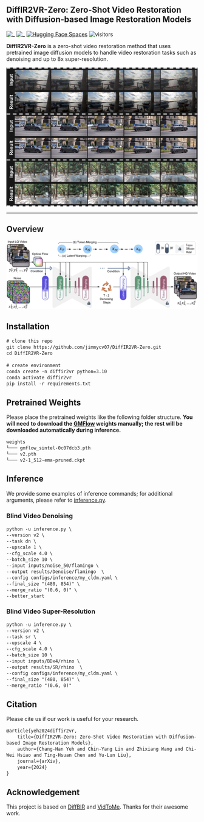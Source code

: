 <!-- <p align="center">
    <img src="assets/logo.png" width="400">
</p> -->

## DiffIR2VR-Zero: Zero-Shot Video Restoration with Diffusion-based Image Restoration Models
<!-- [![_](https://img.shields.io/badge/arXiv-2312.06640-b31b1b.svg)](https://arxiv.org/abs/2312.06640)  -->

[![_](https://img.shields.io/badge/0️⃣-Project%20Page-orange)](https://jimmycv07.github.io/DiffIR2VR_web/) 
[![_](https://img.shields.io/badge/arXiv-2407.01519-b31b1b.svg)](https://arxiv.org/abs/2407.01519) 
[![Hugging Face Spaces](https://img.shields.io/badge/%F0%9F%A4%97%20Hugging%20Face-Spaces-yellow)](https://huggingface.co/spaces/Koi953215/DiffIR2VR) ![visitors](https://visitor-badge.laobi.icu/badge?page_id=jimmycv07/DiffIR2VR-Zero) 

<!-- [Xinqi Lin](https://0x3f3f3f3fun.github.io/)<sup>1,\*</sup>, [Jingwen He](https://github.com/hejingwenhejingwen)<sup>2,3,\*</sup>, [Ziyan Chen](https://orcid.org/0000-0001-6277-5635)<sup>1</sup>, [Zhaoyang Lyu](https://scholar.google.com.tw/citations?user=gkXFhbwAAAAJ&hl=en)<sup>2</sup>, [Bo Dai](http://daibo.info/)<sup>2</sup>, [Fanghua Yu](https://github.com/Fanghua-Yu)<sup>1</sup>, [Wanli Ouyang](https://wlouyang.github.io/)<sup>2</sup>, [Yu Qiao](http://mmlab.siat.ac.cn/yuqiao)<sup>2</sup>, [Chao Dong](http://xpixel.group/2010/01/20/chaodong.html)<sup>1,2</sup>

<sup>1</sup>Shenzhen Institute of Advanced Technology, Chinese Academy of Sciences<br><sup>2</sup>Shanghai AI Laboratory<br><sup>3</sup>The Chinese University of Hong Kong -->

**DiffIR2VR-Zero** is a zero-shot video restoration method that uses pretrained image diffusion models to handle video restoration tasks such as denoising and up to 8x super-resolution.

<p align="center">
    <img src="assets/teaser.png">
</p>

---
## Overview
<!-- ![overall_structure](assets/pipeline.png) -->

<p align="center">
    <img src="assets/pipeline.png">
</p>

<!-- :star:If DiffBIR is helpful for you, please help star this repo. Thanks!:hugs: -->

<!-- ## :book:Table Of Contents

- [Update](#update)
- [Visual Results On Real-world Images](#visual_results)
- [TODO](#todo)
- [Installation](#installation)
- [Pretrained Models](#pretrained_models)
- [Inference](#inference)
- [Train](#train) -->

<!-- ## <a name="update"></a>:new:Update

- **2024.04.08**: ✅ Release everything about our [updated manuscript](https://arxiv.org/abs/2308.15070), including (1) a **new model** trained on subset of laion2b-en and (2) a **more readable code base**, etc. DiffBIR is now a general restoration pipeline that could handle different blind image restoration tasks with a unified generation module.
- **2023.09.19**: ✅ Add support for Apple Silicon! Check [installation_xOS.md](assets/docs/installation_xOS.md) to work with **CPU/CUDA/MPS** device!
- **2023.09.14**: ✅ Integrate a patch-based sampling strategy ([mixture-of-diffusers](https://github.com/albarji/mixture-of-diffusers)). [**Try it!**](#patch-based-sampling) Here is an [example](https://imgsli.com/MjA2MDA1) with a resolution of 2396 x 1596. GPU memory usage will continue to be optimized in the future and we are looking forward to your pull requests!
- **2023.09.14**: ✅ Add support for background upsampler (DiffBIR/[RealESRGAN](https://github.com/xinntao/Real-ESRGAN)) in face enhancement! :rocket: [**Try it!**](#inference_fr)
- **2023.09.13**: :rocket: Provide online demo (DiffBIR-official) in [OpenXLab](https://openxlab.org.cn/apps/detail/linxinqi/DiffBIR-official), which integrates both general model and face model. Please have a try! [camenduru](https://github.com/camenduru) also implements an online demo, thanks for his work.:hugs:
- **2023.09.12**: ✅ Upload inference code of latent image guidance and release [real47](inputs/real47) testset.
- **2023.09.08**: ✅ Add support for restoring unaligned faces.
- **2023.09.06**: :rocket: Update [colab demo](https://colab.research.google.com/github/camenduru/DiffBIR-colab/blob/main/DiffBIR_colab.ipynb). Thanks to [camenduru](https://github.com/camenduru)!:hugs:
- **2023.08.30**: This repo is released. -->

<!-- ## <a name="visual_results"></a>:eyes:Visual Results On Real-world Images

### Blind Image Super-Resolution

[<img src="assets/visual_results/bsr6.png" height="223px"/>](https://imgsli.com/MTk5ODI3) [<img src="assets/visual_results/bsr7.png" height="223px"/>](https://imgsli.com/MTk5ODI4) [<img src="assets/visual_results/bsr4.png" height="223px"/>](https://imgsli.com/MTk5ODI1) -->


<!-- ### Blind Image Denoising

[<img src="assets/visual_results/bid1.png" height="215px"/>](https://imgsli.com/MjUzNzkz) [<img src="assets/visual_results/bid3.png" height="215px"/>](https://imgsli.com/MjUzNzky)
[<img src="assets/visual_results/bid2.png" height="215px"/>](https://imgsli.com/MjUzNzkx)

### 8x Blind Super-Resolution With Patch-based Sampling


[<img src="assets/visual_results/tiled_sampling.png" height="480px"/>](https://imgsli.com/MjUzODE4)
-->

<!-- ## <a name="todo"></a>:climbing:TODO

- [x] Release code and pretrained models :computer:.
- [x] Update links to paper and project page :link:.
- [x] Release real47 testset :minidisc:.
- [ ] Provide webui.
- [ ] Reduce the vram usage of DiffBIR :fire::fire::fire:.
- [ ] Provide HuggingFace demo :notebook:.
- [x] Add a patch-based sampling schedule :mag:.
- [x] Upload inference code of latent image guidance :page_facing_up:.
- [ ] Improve the performance :superhero:.
- [x] Support MPS acceleration for MacOS users.
- [ ] DiffBIR-turbo :fire::fire::fire:.
- [ ] Speed up inference, such as using fp16/bf16, torch.compile :fire::fire::fire:. -->

## <a name="installation"></a>Installation

```shell
# clone this repo
git clone https://github.com/jimmycv07/DiffIR2VR-Zero.git
cd DiffIR2VR-Zero

# create environment
conda create -n diffir2vr python=3.10
conda activate diffir2vr
pip install -r requirements.txt
```

## <a name="pretrained_weights"></a>Pretrained Weights

Please place the pretrained weights like the following folder structure. **You will need to download the [GMFlow](https://github.com/haofeixu/gmflow) weights manually; the rest will be downloaded automatically during inference.**

<!-- | Model Name | Description | HuggingFace | BaiduNetdisk | OpenXLab |
| :---------: | :----------: | :----------: | :----------: | :----------: |
| v2.pth | IRControlNet trained on filtered laion2b-en  | [download](https://huggingface.co/lxq007/DiffBIR-v2/resolve/main/v2.pth) | [download](https://pan.baidu.com/s/1uTAFl13xgGAzrnznAApyng?pwd=xiu3)<br>(pwd: xiu3) | [download](https://openxlab.org.cn/models/detail/linxinqi/DiffBIR/tree/main) |
| [GMFlow](https://github.com/haofeixu/gmflow) | IRControlNet trained on FFHQ | [download](https://huggingface.co/lxq007/DiffBIR-v2/resolve/main/v1_face.pth) | [download](https://pan.baidu.com/s/1kvM_SB1VbXjbipLxdzlI3Q?pwd=n7dx)<br>(pwd: n7dx) | [download](https://openxlab.org.cn/models/detail/linxinqi/DiffBIR/tree/main) |
-->

```
weights
└─── gmflow_sintel-0c07dcb3.pth
└─── v2.pth
└─── v2-1_512-ema-pruned.ckpt
```

<!-- ## <a name="quick_start"></a>:flight_departure:Quick Start

Download [general_full_v1.ckpt](https://huggingface.co/lxq007/DiffBIR/resolve/main/general_full_v1.ckpt) and [general_swinir_v1.ckpt](https://huggingface.co/lxq007/DiffBIR/resolve/main/general_swinir_v1.ckpt) to `weights/`, then run the following command to interact with the gradio website.

```shell
python gradio_diffbir.py \
--ckpt weights/general_full_v1.ckpt \
--config configs/model/cldm.yaml \
--reload_swinir \
--swinir_ckpt weights/general_swinir_v1.ckpt \
--device cuda
```

<div align="center">
    <kbd><img src="assets/gradio.png"></img></kbd>
</div> -->

## <a name="inference"></a>Inference

We provide some examples of inference commands; for additional arguments, please refer to [inference.py](inference.py).



### Blind Video Denoising

```shell
python -u inference.py \
--version v2 \
--task dn \
--upscale 1 \
--cfg_scale 4.0 \
--batch_size 10 \
--input inputs/noise_50/flamingo \
--output results/Denoise/flamingo  \
--config configs/inference/my_cldm.yaml \
--final_size "(480, 854)" \
--merge_ratio "(0.6, 0)" \
--better_start 
```

### Blind Video Super-Resolution

```shell
python -u inference.py \
--version v2 \
--task sr \
--upscale 4 \
--cfg_scale 4.0 \
--batch_size 10 \
--input inputs/BDx4/rhino \
--output results/SR/rhino  \
--config configs/inference/my_cldm.yaml \
--final_size "(480, 854)" \
--merge_ratio "(0.6, 0)" 
```

## Citation

Please cite us if our work is useful for your research.

```
@article{yeh2024diffir2vr,
    title={DiffIR2VR-Zero: Zero-Shot Video Restoration with Diffusion-based Image Restoration Models},
    author={Chang-Han Yeh and Chin-Yang Lin and Zhixiang Wang and Chi-Wei Hsiao and Ting-Hsuan Chen and Yu-Lun Liu},
    journal={arXiv},
    year={2024}
}
```

<!-- ## License

This project is released under the [Apache 2.0 license](LICENSE). -->

## Acknowledgement

This project is based on [DiffBIR](https://github.com/XPixelGroup/DiffBIR) and [VidToMe](https://github.com/lixirui142/VidToMe). Thanks for their awesome work.

<!-- ## Contact

If you have any questions, please feel free to contact with me at linxinqi23@mails.ucas.ac.cn. -->
